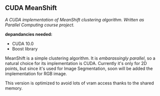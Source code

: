 ## CUDA MeanShift ##
*A CUDA implementation of MeanShift clustering algorithm. Written as Parallel Computing course project.*

**depandancies needed:**
* CUDA 10.0
* Boost library

MeanShift is a simple clustering algorithm. It is *embarassingly parallel*, so a natural choice for its implementation is CUDA. Currently it's only for 2D points, but since it's used for Image Segmentation, soon will be added the implementation for RGB image. 

This version is optimized to avoid lots of vram access thanks to the shared memory.


